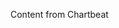 <!--
{
"name" : "lab",
"version" : "0.1",
"title" : "Lab Assignment",
"description": "Get learners using Riak in the Chartbeat environment.",
"coverImage" : "http://www.publicdomainpictures.net/download-picture.php?adresar=20000&soubor=teal-curve-background-122171296612204QD6.jpg",
"freshnessDate" : 2015-05-19,
"license" : "CC Attribution-ShareAlike 4.0"
}
-->


<!-- @section, "title": "Getting Started with the Demo" -->

Content from Chartbeat

